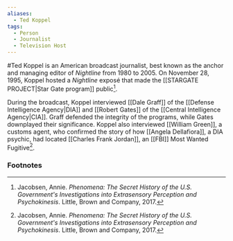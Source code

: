 ```yaml
---
aliases:
  - Ted Koppel
tags:
  - Person
  - Journalist
  - Television Host
---
```

#Ted Koppel is an American broadcast journalist, best known as the anchor and managing editor of *Nightline* from 1980 to 2005. On November 28, 1995, Koppel hosted a *Nightline* exposé that made the [[STARGATE PROJECT|Star Gate program]] public[^1].

During the broadcast, Koppel interviewed [[Dale Graff]] of the [[Defense Intelligence Agency|DIA]] and [[Robert Gates]] of the [[Central Intelligence Agency|CIA]]. Graff defended the integrity of the programs, while Gates downplayed their significance. Koppel also interviewed [[William Green]], a customs agent, who confirmed the story of how [[Angela Dellafiora]], a DIA psychic, had located [[Charles Frank Jordan]], an [[FBI]] Most Wanted Fugitive[^1].

### Footnotes
[^1]: Jacobsen, Annie. *Phenomena: The Secret History of the U.S. Government's Investigations into Extrasensory Perception and Psychokinesis*. Little, Brown and Company, 2017.
